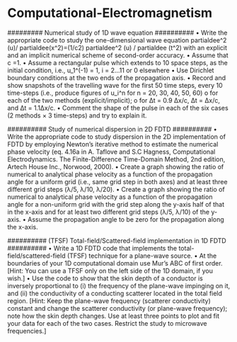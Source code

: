 # Computational-Electromagnetism

#########  Numerical study of 1D wave equation  ##########
• Write the appropriate code to study the one-dimensional wave equation partialdee^2 (u)/ partialdee(x^2)=(1/c2) partialdee^2 (u) / partialdee (t^2)
with an explicit and an implicit numerical scheme of second-order
accuracy.
• Assume that c =1.
• Assume a rectangular pulse which extends to 10 space steps, as the initial
condition, i.e., u_1^(-1) = 1, i = 2...11 or 0 elsewhere
• Use Dirichlet boundary conditions at the two ends of the propagation axis.
• Record and show snapshots of the travelling wave for the first 50 time steps, every 10 time-steps (i.e., produce figures of u_i^n for n = 20, 30, 40, 50, 60)
o for each of the two methods (explicit/implicit);
o for Δt = 0.9 Δx/c, Δt = Δx/c, and Δt = 1.1Δx/c.
• Comment the shape of the pulse in each of the six cases (2 methods × 3 time-steps) and try to explain it.


##########  Study of numerical dispersion in 2D FDTD  ##########
• Write the appropriate code to study dispersion in the 2D implementation of FDTD by employing Newton’s iterative method to estimate the numerical phase velocity (eq. 4.16a in A. Taflove and S.C Hagness, Computational Electrodynamics. The Finite-Difference Time-Domain Method, 2nd edition, Artech House Inc., Norwood, 2000).
• Create a graph showing the ratio of numerical to analytical phase velocity as a function of the propagation angle for a uniform grid (i.e., same grid step in both axes) and at least three different grid steps (λ/5, λ/10, λ/20).
• Create a graph showing the ratio of numerical to analytical phase velocity as a function of the propagation angle for a non-uniform grid with the grid step along the y-axis half of that in the x-axis and for at least two different grid steps (λ/5, λ/10) of the y-axis.
• Assume the propagation angle to be zero for the propagation along the x-axis.


##########  (TFSF) Total-field/Scattered-field implementation in 1D FDTD  ##########
• Write a 1D FDTD code that implements the total-field/scattered-field (TFSF) technique for a plane-wave source.
• At the boundaries of your 1D computational domain use Mur’s ABC of first order.
[Hint: You can use a TFSF only on the left side of the 1D domain, if you wish.]
• Use the code to show that the skin depth of a conductor is inversely proportional to (i) the frequency of the plane-wave impinging on it, and (ii) the conductivity of a conducting scatterer located in the total field region.
[Hint: Keep the plane-wave frequency (scatterer conductivity) constant and change the scatterer conductivity (or plane-wave frequency); note how the skin depth changes. Use at least three points to plot and fit your data for each of the two cases. Restrict the study to microwave frequencies.]
